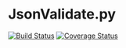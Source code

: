 # JsonValidate.py

[![Build Status](https://travis-ci.org/axado/jsonvalidate.py.svg)](https://travis-ci.org/axado/jsonvalidate.py)
[![Coverage Status](https://coveralls.io/repos/axado/jsonvalidate.py/badge.svg?branch=master)](https://coveralls.io/r/axado/jsonvalidate.py?branch=master)
